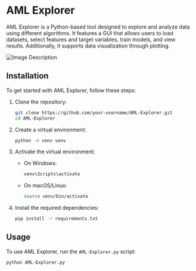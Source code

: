 # AML Explorer

AML Explorer is a Python-based tool designed to explore and analyze data using different algorithms. It features a GUI that allows users to load datasets, select features and target variables, train models, and view results. Additionally, it supports data visualization through plotting.

![Image Description](https://github.com/Fahad-Almmani/AML-EXPLORER/blob/main/main_screen.png?raw=true)

## Installation

To get started with AML Explorer, follow these steps:

1. Clone the repository:

   ```sh
   git clone https://github.com/your-username/AML-Explorer.git
   cd AML-Explorer
   ```

2. Create a virtual environment:

   ```sh
   python -m venv venv
   ```

3. Activate the virtual environment:

   - On Windows:
     ```sh
     venv\Scripts\activate
     ```
   - On macOS/Linux:
     ```sh
     source venv/bin/activate
     ```

4. Install the required dependencies:
   ```sh
   pip install -r requirements.txt
   ```

## Usage

To use AML Explorer, run the `AML-Explorer.py` script:

```sh
python AML-Explorer.py
```

